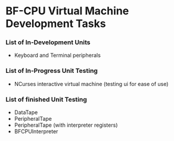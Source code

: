 # BF-CPU Virtual Machine Development Tasks

### List of In-Development Units

 - Keyboard and Terminal peripherals
 
### List of In-Progress Unit Testing

 - NCurses interactive virtual machine (testing ui for ease of use)

### List of finished Unit Testing

 - DataTape
 - PeripheralTape
 - PeripheralTape (with interpreter registers)
 - BFCPUInterpreter
